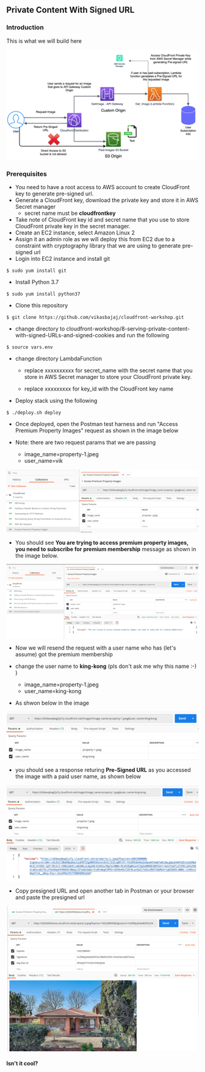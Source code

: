 ## Private Content With Signed URL

### Introduction
This is what we will build here

![](./images/cloudfront-presigned-url.png)


### Prerequisites
- You need to have a root access to AWS account to create CloudFront key to generate pre-signed url.
- Generate a CloudFront key, download the private key and store it in AWS Secret manager
  - secret name must be **cloudfrontkey**
- Take note of CloudFront key id and secret name that you use to store CloudFront private key in the secret manager.
- Create an EC2 instance, select Amazon Linux 2
- Assign it an admin role as we will deploy this from EC2 due to a constraint with cryptography library that we are using to generate pre-signed url
- Login into EC2 instance and install git
```
$ sudo yum install git
```
- Install Python 3.7
```
$ sudo yum install python37
```
- Clone this repository
```
$ git clone https://github.com/vikasbajaj/cloudfront-workshop.git
```

- change directory to cloudfront-workshop/8-serving-private-content-with-signed-URLs-and-signed-cookies and run the following

```
$ source vars.env
```
- change directory LambdaFunction 

  - replace xxxxxxxxxx for secret_name with the secret name that you store in AWS Secret manager to store your CloudFront private key.

  - replace xxxxxxxxx for key_id with the CloudFront key name

- Deploy stack using the following

````
$ ./deploy.sh deploy
````

- Once deployed, open the Postman test harness and run "Access Premium Property Images" request as shown in the image below

- Note: there are two request params that we are passing
  - image_name=property-1.jpeg
  - user_name=vik

![](./images/access-premium-images.png)

- You should see **You are trying to access premium property images, you need to subscribe for premium membership** message as shown in the image below.

![](./images/access-premium-images-access-denied.png)

- Now we will resend the request with a user name who has (let's assume) got the premium membership
- change the user name to **king-kong** (pls don't ask me why this name :-) )
  - image_name=property-1.jpeg
  - user_name=king-kong

- As shwon below in the image

![](./images/access-premium-images-valid-user.png)

- you should see a response returing **Pre-Signed URL** as you accessed the image with a paid user name, as shown below

![](./images/access-premium-images-valid-user-presigned-url.png)

- Copy presigned URL and open another tab in Postman or your browser and paste the presigned url

![](./images/access-premium-images-success.png)


#### Isn't it cool?

